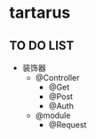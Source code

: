 # tartarus

## TO DO LIST

- 装饰器
  - @Controller
    - @Get
    - @Post
    - @Auth
  - @module
    - @Request